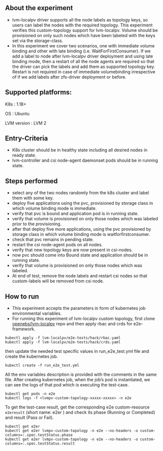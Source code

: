 ## About the experiment

- lvm-localpv driver supports all the node labels as topology keys, so users can label the nodes with the required topology. This experiment verifies this custom-topology support for lvm-localpv. Volume should be provisioned on only such nodes which have been labeled with the keys set via the storage-class.
- In this experiment we cover two scenarios, one with immediate volume binding and other with late binding (i.e. WaitForFirstConsumer). If we add a label to node after lvm-localpv driver deployment and using late binding mode, then a restart of all the node agents are required so that the driver can pick the labels and add them as supported topology key. Restart is not required in case of immediate volumebinding irrespective of if we add labels after zfs-driver deployment or before.

## Supported platforms:

K8s : 1.18+

OS : Ubuntu

LVM version : LVM 2

## Entry-Criteria

- K8s cluster should be in healthy state including all desired nodes in ready state.
- lvm-controller and csi node-agent daemonset pods should be in running state.

## Steps performed

- select any of the two nodes randomly from the k8s cluster and label them with some key.
- deploy five applications using the pvc, provisioned by storage class in which volume binding mode is immediate.
- verify that pvc is bound and application pod is in running state.
- verify that volume is provisioned on only those nodes which was labeled prior to the provisioning.
- after that deploy five more applications, using the pvc provisioned by storage class in which volume binding mode is waitforfirstconsumer.
- check that pvc remains in pending state.
- restart the csi node-agent pods on all nodes.
- verify that new topology keys are now present in csi-nodes.
- now pvc should come into Bound state and application should be in running state.
- verify that volume is provisioned on only those nodes which was labeled.
- At end of test, remove the node labels and restart csi nodes so that custom-labels will be removed from csi node.

## How to run

- This experiment accepts the parameters in form of kubernetes job environmental variables.
- For running this experiment of lvm-localpv custom topology, first clone [openebs/lvm-localpv](https://github.com/openebs/lvm-localpv) repo and then apply rbac and crds for e2e-framework.
```
kubectl apply -f lvm-localpv/e2e-tests/hack/rbac.yaml
kubectl apply -f lvm-localpv/e2e-tests/hack/crds.yaml
```
then update the needed test specific values in run_e2e_test.yml file and create the kubernetes job.
```
kubectl create -f run_e2e_test.yml
```
All the env variables description is provided with the comments in the same file.
After creating kubernetes job, when the job’s pod is instantiated, we can see the logs of that pod which is executing the test-case.

```
kubectl get pods -n e2e
kubectl logs -f <lvmpv-custom-topology-xxxxx-xxxxx> -n e2e
```
To get the test-case result, get the corresponding e2e custom-resource `e2eresult` (short name: e2er ) and check its phase (Running or Completed) and result (Pass or Fail).

```
kubectl get e2er
kubectl get e2er lvmpv-custom-topology -n e2e --no-headers -o custom-columns=:.spec.testStatus.phase
kubectl get e2er lvmpv-custom-topology -n e2e --no-headers -o custom-columns=:.spec.testStatus.result
```